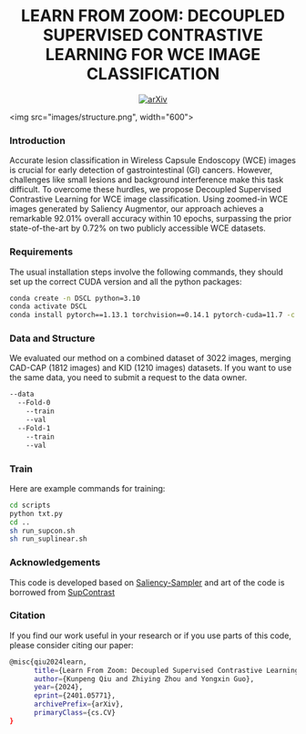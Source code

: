 <div align="center">
<h1>LEARN FROM ZOOM: DECOUPLED SUPERVISED CONTRASTIVE LEARNING FOR WCE IMAGE CLASSIFICATION</h1>

[![arXiv](https://img.shields.io/badge/arXiv-<2401.05771>-<COLOR>.svg)](https://arxiv.org/abs/2401.05771)

</div>

<img src="images/structure.png", width="600">

### Introduction
Accurate lesion classification in Wireless Capsule Endoscopy (WCE) images is crucial for early detection of gastrointestinal (GI) cancers. However, challenges like small lesions and background interference make this task difficult. To overcome these hurdles, we propose Decoupled Supervised Contrastive Learning for WCE image classification. Using zoomed-in WCE images generated by Saliency Augmentor, our approach achieves a remarkable 92.01% overall accuracy within 10 epochs, surpassing the prior state-of-the-art by 0.72% on two publicly accessible WCE datasets.

### Requirements
The usual installation steps involve the following commands, they should set up the correct CUDA version and all the python packages:
```bash
conda create -n DSCL python=3.10
conda activate DSCL
conda install pytorch==1.13.1 torchvision==0.14.1 pytorch-cuda=11.7 -c pytorch -c nvidia
```

### Data and Structure
We evaluated our method on a combined dataset of 3022 images, merging CAD-CAP (1812 images) and KID (1210 images) datasets. If you want to use the same data, you need to submit a request to the data owner.
```bash
--data
  --Fold-0
    --train
    --val
  --Fold-1
    --train
    --val
```

### Train
Here are example commands for training:
```bash
cd scripts
python txt.py
cd ..
sh run_supcon.sh
sh run_suplinear.sh
```

### Acknowledgements
This code is developed based on [Saliency-Sampler](https://github.com/recasens/Saliency-Sampler/tree/master) and art of the code is borrowed from [SupContrast](https://github.com/HobbitLong/SupContrast)

### Citation
If you find our work useful in your research or if you use parts of this code, please consider citing our paper:
```bash
@misc{qiu2024learn,
      title={Learn From Zoom: Decoupled Supervised Contrastive Learning For WCE Image Classification}, 
      author={Kunpeng Qiu and Zhiying Zhou and Yongxin Guo},
      year={2024},
      eprint={2401.05771},
      archivePrefix={arXiv},
      primaryClass={cs.CV}
}
```

